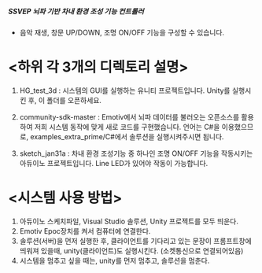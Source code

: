 ##### SSVEP 뇌파 기반 차내 환경 조성 기능 컨트롤러
   - 음악 재생, 창문 UP/DOWN, 조명 ON/OFF 기능을 구성할 수 있습니다.

# <하위 각 3개의 디렉토리 설명>
1. HG_test_3d : 시스템의 GUI를 실행하는 유니티 프로젝트입니다. Unity를 실행시킨 후, 이 폴더를 오픈하세요.

2. community-sdk-master : Emotiv에서 뇌파 데이터를 불러오는 오픈소스를 활용하여 저희 시스템 동작에 맞게 새로 코드를 구현했습니다. 
                          언어는 C#을 이용했으므로, examples_extra_prime/C#에서 솔루션을 실행시켜주시면 됩니다.
                          
3. sketch_jan31a : 차내 환경 조성기능 중 하나인 조명 ON/OFF 기능을 작동시키는 아듀이노 프로젝트입니다.
                   Line LED가 있어야 작동이 가능합니다.
                   
# <시스템 사용 방법>
1. 아듀이노 스케치파일, Visual Studio 솔루션, Unity 프로젝트를 모두 띄운다.
2. Emotiv Epoc장치를 켜서 컴퓨터에 연결한다.
3. 솔루션(서버)을 먼저 실행한 후, 클라이언트를 기다리고 있는 문장이 프롬프트창에 띄워져 있을때, unity(클라이언트)도 실행시킨다.
  (소켓통신으로 연결되어있음)
4. 시스템을 멈추고 싶을 때는, unity를 먼저 멈추고, 솔루션을 멈춘다.
